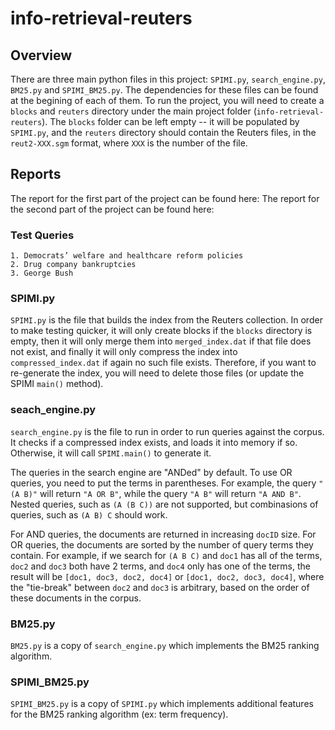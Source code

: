 # info-retrieval-reuters

## Overview
There are three main python files in this project: `SPIMI.py`, `search_engine.py`, `BM25.py` and `SPIMI_BM25.py`. The dependencies for these files can be found at the begining of each of them. 
To run the project, you will need to create a `blocks` and `reuters` directory under the main project folder (`info-retrieval-reuters`). The `blocks` folder can be left empty -- it will be populated by `SPIMI.py`, and the `reuters` directory should contain the Reuters files, in the `reut2-XXX.sgm` format, where `XXX` is the number of the file. 

## Reports
The report for the first part of the project can be found here:
The report for the second part of the project can be found here: 

### Test Queries

```
1. Democrats’ welfare and healthcare reform policies
2. Drug company bankruptcies
3. George Bush
```

### SPIMI.py
`SPIMI.py` is the file that builds the index from the Reuters collection. In order to make testing quicker, it will only create blocks if the `blocks` directory is empty, then it will only merge them into `merged_index.dat` if that file does not exist, and finally it will only compress the index into `compressed_index.dat` if again no such file exists. Therefore, if you want to re-generate the index, you will need to delete those files (or update the SPIMI `main()` method). 

### seach_engine.py
`search_engine.py` is the file to run in order to run queries against the corpus. It checks if a compressed index exists, and loads it into memory if so. Otherwise, it will call `SPIMI.main()` to generate it. 

The queries in the search engine are "ANDed" by default. To use OR queries, you need to put the terms in parentheses. For example, the query `"(A B)"` will return `"A OR B"`, while the query `"A B"` will return `"A AND B"`. Nested queries, such as `(A (B C))` are not supported, but combinasions of queries, such as `(A B) C` should work. 

For AND queries, the documents are returned in increasing `docID` size. For OR queries, the documents are sorted by the number of query terms they contain. For example, if we search for `(A B C)` and `doc1` has all of the terms, `doc2` and `doc3` both have 2 terms, and `doc4` only has one of the terms, the result will be `[doc1, doc3, doc2, doc4]` or `[doc1, doc2, doc3, doc4]`, where the "tie-break" between `doc2` and `doc3` is arbitrary, based on the order of these documents in the corpus.  

### BM25.py 
`BM25.py` is a copy of `search_engine.py` which implements the BM25 ranking algorithm. 

### SPIMI_BM25.py
`SPIMI_BM25.py` is a copy of `SPIMI.py` which implements additional features for the BM25 ranking algorithm (ex: term frequency).
